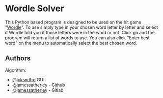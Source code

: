 # Wordle Solver

This Python based program is designed to be used on the hit game "[Wordle](https://www.nytimes.com/games/wordle/index.html)". 
To use simply type in your chosen word letter by letter and select if Wordle told you if those letters were in the word or not. Click go and
the program will return a list of words to use. You can also click "Enter best word" on the menu to automatically select the best chosen word.

## Authors
Algorithm:
- [@jcksndfrd](https://github.com/jcksndfrd)
GUI:
- [@jamessatherley](https://www.github.com/JamesSatherley) - Github
- [@jamessatherley](https://gitlab.com/JamesSatherley) - Gitlab
